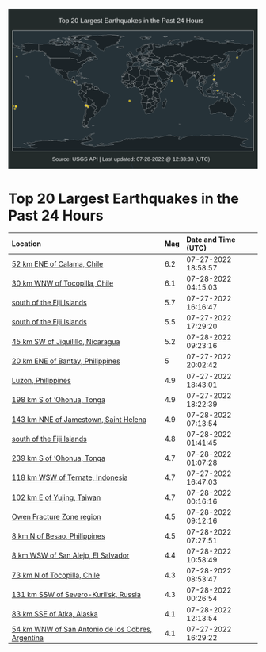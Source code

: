 ![Map](./map.png)

# Top 20 Largest Earthquakes in the Past 24 Hours

| Location | Mag | Date and Time (UTC) |
|:---|:---|:---|
| [52 km ENE of Calama, Chile](https://earthquake.usgs.gov/earthquakes/eventpage/us6000i5zi) | 6.2 | 07-27-2022 18:58:57 |
| [30 km WNW of Tocopilla, Chile](https://earthquake.usgs.gov/earthquakes/eventpage/us6000i636) | 6.1 | 07-28-2022 04:15:03 |
| [south of the Fiji Islands](https://earthquake.usgs.gov/earthquakes/eventpage/us6000i5y9) | 5.7 | 07-27-2022 16:16:47 |
| [south of the Fiji Islands](https://earthquake.usgs.gov/earthquakes/eventpage/us6000i5yp) | 5.5 | 07-27-2022 17:29:20 |
| [45 km SW of Jiquilillo, Nicaragua](https://earthquake.usgs.gov/earthquakes/eventpage/us6000i64e) | 5.2 | 07-28-2022 09:23:16 |
| [20 km ENE of Bantay, Philippines](https://earthquake.usgs.gov/earthquakes/eventpage/us6000i60g) | 5 | 07-27-2022 20:02:42 |
| [Luzon, Philippines](https://earthquake.usgs.gov/earthquakes/eventpage/us6000i5zc) | 4.9 | 07-27-2022 18:43:01 |
| [198 km S of ‘Ohonua, Tonga](https://earthquake.usgs.gov/earthquakes/eventpage/us6000i5z7) | 4.9 | 07-27-2022 18:22:39 |
| [143 km NNE of Jamestown, Saint Helena](https://earthquake.usgs.gov/earthquakes/eventpage/us6000i640) | 4.9 | 07-28-2022 07:13:54 |
| [south of the Fiji Islands](https://earthquake.usgs.gov/earthquakes/eventpage/us6000i62g) | 4.8 | 07-28-2022 01:41:45 |
| [239 km S of ‘Ohonua, Tonga](https://earthquake.usgs.gov/earthquakes/eventpage/us6000i62f) | 4.7 | 07-28-2022 01:07:28 |
| [118 km WSW of Ternate, Indonesia](https://earthquake.usgs.gov/earthquakes/eventpage/us6000i5yf) | 4.7 | 07-27-2022 16:47:03 |
| [102 km E of Yujing, Taiwan](https://earthquake.usgs.gov/earthquakes/eventpage/us6000i61v) | 4.7 | 07-28-2022 00:16:16 |
| [Owen Fracture Zone region](https://earthquake.usgs.gov/earthquakes/eventpage/us6000i64d) | 4.5 | 07-28-2022 09:12:16 |
| [8 km N of Besao, Philippines](https://earthquake.usgs.gov/earthquakes/eventpage/us6000i641) | 4.5 | 07-28-2022 07:27:51 |
| [8 km WSW of San Alejo, El Salvador](https://earthquake.usgs.gov/earthquakes/eventpage/us6000i65c) | 4.4 | 07-28-2022 10:58:49 |
| [73 km N of Tocopilla, Chile](https://earthquake.usgs.gov/earthquakes/eventpage/us6000i648) | 4.3 | 07-28-2022 08:53:47 |
| [131 km SSW of Severo-Kuril’sk, Russia](https://earthquake.usgs.gov/earthquakes/eventpage/us6000i61z) | 4.3 | 07-28-2022 00:26:54 |
| [83 km SSE of Atka, Alaska](https://earthquake.usgs.gov/earthquakes/eventpage/us6000i65k) | 4.1 | 07-28-2022 12:13:54 |
| [54 km WNW of San Antonio de los Cobres, Argentina](https://earthquake.usgs.gov/earthquakes/eventpage/us6000i5yb) | 4.1 | 07-27-2022 16:29:22 |
